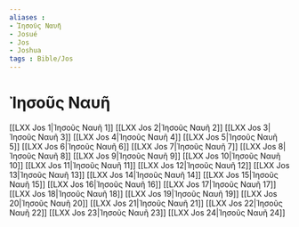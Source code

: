 ```yaml
---
aliases : 
- Ἰησοῦς Ναυῆ
- Josué
- Jos
- Joshua
tags : Bible/Jos
---
```


# Ἰησοῦς Ναυῆ

[[LXX Jos 1|Ἰησοῦς Ναυῆ 1]]
[[LXX Jos 2|Ἰησοῦς Ναυῆ 2]]
[[LXX Jos 3|Ἰησοῦς Ναυῆ 3]]
[[LXX Jos 4|Ἰησοῦς Ναυῆ 4]]
[[LXX Jos 5|Ἰησοῦς Ναυῆ 5]]
[[LXX Jos 6|Ἰησοῦς Ναυῆ 6]]
[[LXX Jos 7|Ἰησοῦς Ναυῆ 7]]
[[LXX Jos 8|Ἰησοῦς Ναυῆ 8]]
[[LXX Jos 9|Ἰησοῦς Ναυῆ 9]]
[[LXX Jos 10|Ἰησοῦς Ναυῆ 10]]
[[LXX Jos 11|Ἰησοῦς Ναυῆ 11]]
[[LXX Jos 12|Ἰησοῦς Ναυῆ 12]]
[[LXX Jos 13|Ἰησοῦς Ναυῆ 13]]
[[LXX Jos 14|Ἰησοῦς Ναυῆ 14]]
[[LXX Jos 15|Ἰησοῦς Ναυῆ 15]]
[[LXX Jos 16|Ἰησοῦς Ναυῆ 16]]
[[LXX Jos 17|Ἰησοῦς Ναυῆ 17]]
[[LXX Jos 18|Ἰησοῦς Ναυῆ 18]]
[[LXX Jos 19|Ἰησοῦς Ναυῆ 19]]
[[LXX Jos 20|Ἰησοῦς Ναυῆ 20]]
[[LXX Jos 21|Ἰησοῦς Ναυῆ 21]]
[[LXX Jos 22|Ἰησοῦς Ναυῆ 22]]
[[LXX Jos 23|Ἰησοῦς Ναυῆ 23]]
[[LXX Jos 24|Ἰησοῦς Ναυῆ 24]]
